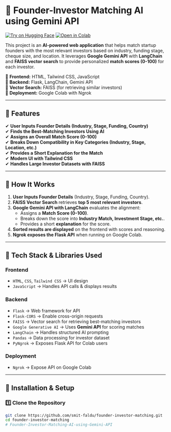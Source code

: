 # 🚀 Founder-Investor Matching AI using Gemini API

[![Try on Hugging Face](https://img.shields.io/badge/-HuggingFace-FDEE21?style=for-the-badge&logo=HuggingFace&logoColor=black)](https://huggingface.co/spaces/smit-faldu/Founder-Investor-Matching-AI) 
[![Open in Colab](https://img.shields.io/badge/Colab-F9AB00?style=for-the-badge&logo=googlecolab&color=525252)](https://colab.research.google.com/drive/17mLCRsrMzg8DUz3N9wptQ7JivSrx-aze?usp=sharing)

This project is an **AI-powered web application** that helps match startup founders with the most relevant investors based on industry, funding stage, cheque size, and location. It leverages **Google Gemini API** with **LangChain** and **FAISS vector search** to provide personalized **match scores (0-100)** for each investor.

🔹 **Frontend:** HTML, Tailwind CSS, JavaScript  
🔹 **Backend:** Flask, LangChain, Gemini API  
🔹 **Vector Search:** FAISS (for retrieving similar investors)  
🔹 **Deployment:** Google Colab with Ngrok  

---

## 📌 **Features**
✔ **User Inputs Founder Details (Industry, Stage, Funding, Country)**  
✔ **Finds the Best-Matching Investors Using AI**  
✔ **Assigns an Overall Match Score (0-100)**  
✔ **Breaks Down Compatibility in Key Categories (Industry, Stage, Location, etc.)**  
✔ **Provides a Short Explanation for the Match**  
✔ **Modern UI with Tailwind CSS**  
✔ **Handles Large Investor Datasets with FAISS**  

---

## 📌 **How It Works**
1. **User Inputs Founder Details** (Industry, Stage, Funding, Country).
2. **FAISS Vector Search** retrieves **top 5 most relevant investors**.
3. **Google Gemini API with LangChain** evaluates the alignment:
   - Assigns a **Match Score (0-100)**.
   - Breaks down the score into **Industry Match, Investment Stage, etc.**.
   - Provides a short **explanation** for the score.
4. **Sorted results are displayed** on the frontend with scores and reasoning.
5. **Ngrok exposes the Flask API** when running on Google Colab.

---

## 📌 **Tech Stack & Libraries Used**
### **Frontend**
- `HTML`, `CSS`, `Tailwind CSS` → UI design
- `JavaScript` → Handles API calls & displays results

### **Backend**
- `Flask` → Web framework for API
- `Flask-CORS` → Enable cross-origin requests
- `FAISS` → Vector search for retrieving best-matching investors
- `Google Generative AI` → Uses **Gemini API** for scoring matches
- `LangChain` → Handles structured AI prompting
- `Pandas` → Data processing for investor dataset
- `PyNgrok` → Exposes Flask API for Colab users

### **Deployment**
- `Ngrok` → Expose API on Google Colab

---

## 📌 **Installation & Setup**
### **1️⃣ Clone the Repository**
```bash
git clone https://github.com/smit-faldu/founder-investor-matching.git
cd founder-investor-matching
# Founder-Investor-Matching-AI-using-Gemini-API

